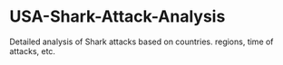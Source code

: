# USA-Shark-Attack-Analysis
Detailed analysis of Shark attacks based on countries. regions, time of attacks, etc.

